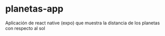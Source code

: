 # planetas-app
Aplicación de react native (expo) que muestra la distancia de los planetas con respecto al sol
